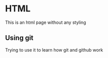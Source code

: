# HTML 

This is an html page without any styling 

## Using git 

Trying to use it to learn how git and github work
